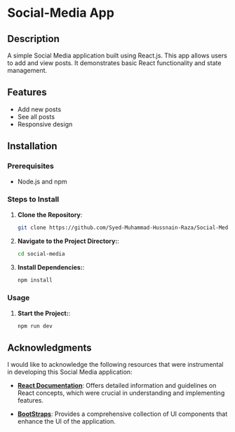 # Social-Media App

## Description

A simple Social Media application built using React.js. This app allows users to add and view posts. It demonstrates basic React functionality and state management.

## Features

- Add new posts
- See all posts
- Responsive design

## Installation

### Prerequisites

- Node.js and npm

### Steps to Install

1. **Clone the Repository**:

   ```sh
   git clone https://github.com/Syed-Muhammad-Hussnain-Raza/Social-Media-React.git
   ```

2. **Navigate to the Project Directory:**:

   ```sh
   cd social-media
   ```

3. **Install Dependencies:**:
   ```sh
   npm install
   ```

### Usage

1. **Start the Project:**:

   ```sh
   npm run dev
   ```

## Acknowledgments

I would like to acknowledge the following resources that were instrumental in developing this Social Media application:

- **[React Documentation](https://react.dev/)**: Offers detailed information and guidelines on React concepts, which were crucial in understanding and implementing features.

- **[BootStraps](https://getbootstrap.com/docs)**: Provides a comprehensive collection of UI components that enhance the UI of the application.
